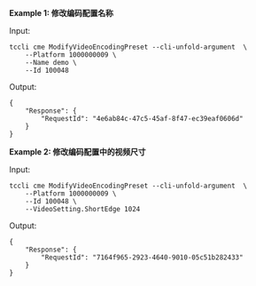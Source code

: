 **Example 1: 修改编码配置名称**



Input: 

```
tccli cme ModifyVideoEncodingPreset --cli-unfold-argument  \
    --Platform 1000000009 \
    --Name demo \
    --Id 100048
```

Output: 
```
{
    "Response": {
        "RequestId": "4e6ab84c-47c5-45af-8f47-ec39eaf0606d"
    }
}
```

**Example 2: 修改编码配置中的视频尺寸**



Input: 

```
tccli cme ModifyVideoEncodingPreset --cli-unfold-argument  \
    --Platform 1000000009 \
    --Id 100048 \
    --VideoSetting.ShortEdge 1024
```

Output: 
```
{
    "Response": {
        "RequestId": "7164f965-2923-4640-9010-05c51b282433"
    }
}
```


